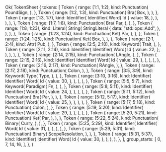 Ok(
    TokenSheet {
        tokens: [
            Token {
                range: [1:1, 1:2),
                kind: Punctuation(
                    PoundSign,
                ),
            },
            Token {
                range: [1:2, 1:3),
                kind: Punctuation(
                    Bra(
                        Box,
                    ),
                ),
            },
            Token {
                range: [1:3, 1:7),
                kind: Identifier(
                    Identifier(
                        Word(
                            Id {
                                value: 18,
                            },
                        ),
                    ),
                ),
            },
            Token {
                range: [1:7, 1:8),
                kind: Punctuation(
                    Bra(
                        Par,
                    ),
                ),
            },
            Token {
                range: [1:8, 1:23),
                kind: Literal(
                    String(
                        StringLiteral {
                            data: "std::ops::Add",
                        },
                    ),
                ),
            },
            Token {
                range: [1:23, 1:24),
                kind: Punctuation(
                    Ket(
                        Par,
                    ),
                ),
            },
            Token {
                range: [1:24, 1:25),
                kind: Punctuation(
                    Ket(
                        Box,
                    ),
                ),
            },
            Token {
                range: [2:1, 2:4),
                kind: Attr(
                    Pub,
                ),
            },
            Token {
                range: [2:5, 2:10),
                kind: Keyword(
                    Trait,
                ),
            },
            Token {
                range: [2:11, 2:14),
                kind: Identifier(
                    Identifier(
                        Word(
                            Id {
                                value: 22,
                            },
                        ),
                    ),
                ),
            },
            Token {
                range: [2:14, 2:15),
                kind: Punctuation(
                    LAngle,
                ),
            },
            Token {
                range: [2:15, 2:16),
                kind: Identifier(
                    Identifier(
                        Word(
                            Id {
                                value: 29,
                            },
                        ),
                    ),
                ),
            },
            Token {
                range: [2:16, 2:17),
                kind: Punctuation(
                    RAngle,
                ),
            },
            Token {
                range: [2:17, 2:18),
                kind: Punctuation(
                    Colon,
                ),
            },
            Token {
                range: [3:5, 3:9),
                kind: Keyword(
                    Type(
                        Type,
                    ),
                ),
            },
            Token {
                range: [3:10, 3:16),
                kind: Identifier(
                    Identifier(
                        Word(
                            Id {
                                value: 30,
                            },
                        ),
                    ),
                ),
            },
            Token {
                range: [5:5, 5:7),
                kind: Keyword(
                    Paradigm(
                        Fn,
                    ),
                ),
            },
            Token {
                range: [5:8, 5:11),
                kind: Identifier(
                    Identifier(
                        Word(
                            Id {
                                value: 24,
                            },
                        ),
                    ),
                ),
            },
            Token {
                range: [5:11, 5:12),
                kind: Punctuation(
                    Bra(
                        Par,
                    ),
                ),
            },
            Token {
                range: [5:12, 5:17),
                kind: Identifier(
                    Identifier(
                        Word(
                            Id {
                                value: 25,
                            },
                        ),
                    ),
                ),
            },
            Token {
                range: [5:17, 5:18),
                kind: Punctuation(
                    Colon,
                ),
            },
            Token {
                range: [5:19, 5:20),
                kind: Identifier(
                    Identifier(
                        Word(
                            Id {
                                value: 29,
                            },
                        ),
                    ),
                ),
            },
            Token {
                range: [5:20, 5:21),
                kind: Punctuation(
                    Ket(
                        Par,
                    ),
                ),
            },
            Token {
                range: [5:22, 5:24),
                kind: Punctuation(
                    Binary(
                        Curry,
                    ),
                ),
            },
            Token {
                range: [5:25, 5:29),
                kind: Identifier(
                    Identifier(
                        Word(
                            Id {
                                value: 31,
                            },
                        ),
                    ),
                ),
            },
            Token {
                range: [5:29, 5:31),
                kind: Punctuation(
                    Binary(
                        ScopeResolution,
                    ),
                ),
            },
            Token {
                range: [5:31, 5:37),
                kind: Identifier(
                    Identifier(
                        Word(
                            Id {
                                value: 30,
                            },
                        ),
                    ),
                ),
            },
        ],
        group_starts: [
            0,
            7,
            14,
            16,
        ],
    },
)